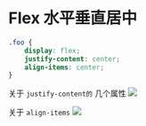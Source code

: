 # Flex 水平垂直居中

```css
.foo {
    display: flex;
    justify-content: center;
    align-items: center;
}
```

关于 `justify-content的` 几个属性
![](https://raw.githubusercontent.com/cgzero/note/master/img/150720/justify-content.png)

关于 `align-items`
![](https://raw.githubusercontent.com/cgzero/note/master/img/150720/align-items.png)
